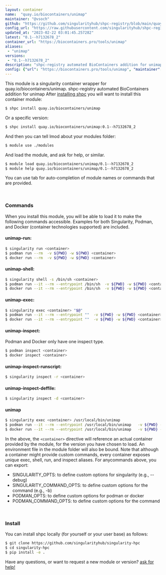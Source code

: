 ```yaml
---
layout: container
name:  "quay.io/biocontainers/unimap"
maintainer: "@vsoch"
github: "https://github.com/singularityhub/shpc-registry/blob/main/quay.io/biocontainers/unimap/container.yaml"
config_url: "https://raw.githubusercontent.com/singularityhub/shpc-registry/main/quay.io/biocontainers/unimap/container.yaml"
updated_at: "2023-02-22 03:01:45.257282"
latest: "0.1--h7132678_2"
container_url: "https://biocontainers.pro/tools/unimap"
aliases:
 - "unimap"
versions:
 - "0.1--h7132678_2"
description: "shpc-registry automated BioContainers addition for unimap"
config: {"url": "https://biocontainers.pro/tools/unimap", "maintainer": "@vsoch", "description": "shpc-registry automated BioContainers addition for unimap", "latest": {"0.1--h7132678_2": "sha256:d38a8e17efd24ce27b17113fc1dd206039ae3d25d74290ce37c95c09d7848bbf"}, "tags": {"0.1--h7132678_2": "sha256:d38a8e17efd24ce27b17113fc1dd206039ae3d25d74290ce37c95c09d7848bbf"}, "docker": "quay.io/biocontainers/unimap", "aliases": {"unimap": "/usr/local/bin/unimap"}}
---
```


This module is a singularity container wrapper for quay.io/biocontainers/unimap.
shpc-registry automated BioContainers addition for unimap
After [installing shpc](#install) you will want to install this container module:


```bash
$ shpc install quay.io/biocontainers/unimap
```

Or a specific version:

```bash
$ shpc install quay.io/biocontainers/unimap:0.1--h7132678_2
```

And then you can tell lmod about your modules folder:

```bash
$ module use ./modules
```

And load the module, and ask for help, or similar.

```bash
$ module load quay.io/biocontainers/unimap/0.1--h7132678_2
$ module help quay.io/biocontainers/unimap/0.1--h7132678_2
```

You can use tab for auto-completion of module names or commands that are provided.

<br>

### Commands

When you install this module, you will be able to load it to make the following commands accessible.
Examples for both Singularity, Podman, and Docker (container technologies supported) are included.

#### unimap-run:

```bash
$ singularity run <container>
$ podman run --rm  -v ${PWD} -w ${PWD} <container>
$ docker run --rm  -v ${PWD} -w ${PWD} <container>
```

#### unimap-shell:

```bash
$ singularity shell -s /bin/sh <container>
$ podman run --it --rm --entrypoint /bin/sh  -v ${PWD} -w ${PWD} <container>
$ docker run --it --rm --entrypoint /bin/sh  -v ${PWD} -w ${PWD} <container>
```

#### unimap-exec:

```bash
$ singularity exec <container> "$@"
$ podman run --it --rm --entrypoint ""  -v ${PWD} -w ${PWD} <container> "$@"
$ docker run --it --rm --entrypoint ""  -v ${PWD} -w ${PWD} <container> "$@"
```

#### unimap-inspect:

Podman and Docker only have one inspect type.

```bash
$ podman inspect <container>
$ docker inspect <container>
```

#### unimap-inspect-runscript:

```bash
$ singularity inspect -r <container>
```

#### unimap-inspect-deffile:

```bash
$ singularity inspect -d <container>
```


#### unimap

```bash
$ singularity exec <container> /usr/local/bin/unimap
$ podman run --it --rm --entrypoint /usr/local/bin/unimap   -v ${PWD} -w ${PWD} <container> -c " $@"
$ docker run --it --rm --entrypoint /usr/local/bin/unimap   -v ${PWD} -w ${PWD} <container> -c " $@"
```



In the above, the `<container>` directive will reference an actual container provided
by the module, for the version you have chosen to load. An environment file in the
module folder will also be bound. Note that although a container
might provide custom commands, every container exposes unique exec, shell, run, and
inspect aliases. For anycommands above, you can export:

 - SINGULARITY_OPTS: to define custom options for singularity (e.g., --debug)
 - SINGULARITY_COMMAND_OPTS: to define custom options for the command (e.g., -b)
 - PODMAN_OPTS: to define custom options for podman or docker
 - PODMAN_COMMAND_OPTS: to define custom options for the command

<br>

### Install

You can install shpc locally (for yourself or your user base) as follows:

```bash
$ git clone https://github.com/singularityhub/singularity-hpc
$ cd singularity-hpc
$ pip install -e .
```

Have any questions, or want to request a new module or version? [ask for help!](https://github.com/singularityhub/singularity-hpc/issues)